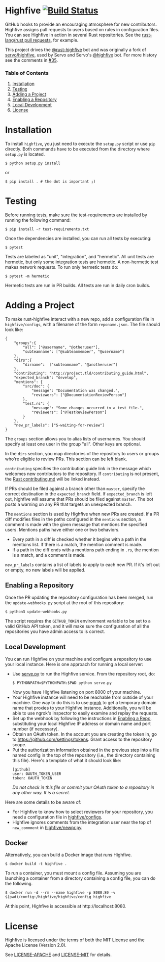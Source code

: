 Highfive [![Build Status](https://travis-ci.org/rust-lang-nursery/highfive.svg?branch=master)](https://travis-ci.org/rust-lang-nursery/highfive)
========

GitHub hooks to provide an encouraging atmosphere for new
contributors. Highfive assigns pull requests to users based on rules
in configuration files. You can see Highfive in action in several Rust
repositories. See the [rust-lang/rust pull
requests](https://github.com/rust-lang/rust/pulls), for example.

This project drives the [@rust-highfive][] bot and was originally a fork of
[servo/highfive][], used by Servo and Servo's [@highfive][] bot.  For more
history see the comments in [#35][].

[@rust-highfive]: https://github.com/rust-highfive
[servo/highfive]: https://github.com/servo/highfive
[@highfive]: https://github.com/highfive
[#35]: https://github.com/rust-lang-nursery/highfive/issues/35

### Table of Contents

1. [Installation](#installation)
1. [Testing](#testing)
1. [Adding a Project](#adding-a-project)
1. [Enabling a Repository](#enabling-a-repository)
1. [Local Development](#local-development)
1. [License](#license)

Installation
=======

To install `highfive`, you just need to execute the `setup.py` script or use
`pip` directly. Both commands have to be executed from the directory where
`setup.py` is located.

    $ python setup.py install

or

    $ pip install . # the dot is important ;)


Testing
=======

Before running tests, make sure the test-requirements are installed by running the following command:

    $ pip install -r test-requirements.txt


Once the dependencies are installed, you can run all tests by
executing:

    $ pytest

Tests are labeled as "unit", "integration", and "hermetic". All unit
tests are hermetic, but only some integration tests are hermetic. A
non-hermetic test makes network requests. To run only hermetic tests
do:

    $ pytest -m hermetic

Hermetic tests are run in PR builds. All tests are run in daily cron
builds.

Adding a Project
================

To make rust-highfive interact with a new repo, add a configuration file in
`highfive/configs`, with a filename of the form `reponame.json`. The file should look like:

```
{
    "groups":{
        "all": ["@username", "@otheruser"],
        "subteamname": ["@subteammember", "@username"]
    },
    "dirs":{
        "dirname":  ["subteamname", "@anotheruser"]
    },
    "contributing": "http://project.tld/contributing_guide.html",
    "expected_branch": "develop",
    "mentions": {
        "src/doc": {
            "message": "Documentation was changed.",
            "reviewers": ["@DocumentationReviewPerson"]
        },
        "test.rs": {
            "message": "Some changes occurred in a test file.",
            "reviewers": ["@TestReviewPerson"]
        }
    },
    "new_pr_labels": ["S-waiting-for-review"]
}
```

The `groups` section allows you to alias lists of usernames. You should
specify at least one user in the group "all". Other keys are optional.

In the `dirs` section, you map directories of the repository to users or
groups who're eligible to review PRs. This section can be left
blank.

`contributing` specifies the contribution guide link in the message which
welcomes new contributors to the repository. If `contributing` is not
present, the [Rust contributing.md][rustcontrib] will be linked instead. 

If PRs should be filed against a branch other than `master`, specify the
correct destination in the `expected_branch` field. If `expected_branch` is
left out, highfive will assume that PRs should be filed against `master`. 
The bot posts a warning on any PR that targets an unexpected branch.

The `mentions` section is used by Highfive when new PRs are
created. If a PR diff modifies files in the paths configured in the
`mentions` section, a comment is made with the given message that
mentions the specified users. Mentions paths have either one or two
behaviors.
- Every path in a diff is checked whether it begins with a path in the
  mentions list. If there is a match, the mention comment is made.
- If a path in the diff ends with a mentions path ending in `.rs`, the
  mention is a match, and a comment is made.

`new_pr_labels` contains a list of labels to apply to each new PR. If it's left
out or empty, no new labels will be applied.

Enabling a Repository
---------------

Once the PR updating the repository configuration has been merged, run the
`update-webhooks.py` script at the root of this repository:

```
$ python3 update-webhooks.py
```

The script requires the `GITHUB_TOKEN` environment variable to be set to a
valid GitHub API token, and it will make sure the configuration of all the
repositories you have admin access to is correct.

Local Development
-----------------

You can run Highfive on your machine and configure a repository to use
your local instance. Here is one approach for running a local server:

- Use [serve.py](/serve.py) to run the Highfive service. From the
  repository root, do:
  ```
  $ PYTHONPATH=$PYTHONPATH:$PWD python serve.py
  ```
  Now you have Highfive listening on port 8000 of your machine.
- Your Highfive instance will need to be reachable from outside of your machine. One way to do this is to use [ngrok](https://ngrok.com/) to get a temporary domain name that proxies to your Highfive instance. Additionally, you will be able to use ngrok's inspector to easily examine and replay the requests.
- Set up the webhook by following the instructions in [Enabling a
  Repo](#enabling-a-repo), substituting your local Highfive IP address
  or domain name and port number (if necessary).
- Obtain an OAuth token. In the account you are creating the token in,
  go to https://github.com/settings/tokens. Grant access to the repository scope.
- Put the authorization information obtained in the previous step into
  a file named config in the top of the repository (i.e., the
  directory containing this file). Here's a template of what it should
  look like:
  ```
  [github]
  user: OAUTH_TOKEN_USER
  token: OAUTH_TOKEN
  ```
  _Do not check in this file or commit your OAuth token to a
  repository in any other way. It is a secret._

Here are some details to be aware of:

- For Highfive to know how to select reviewers for your repository,
  you need a configuration file in
  [highfive/configs](/highfive/configs).
- Highfive ignores comments from the integration user near the top of
  `new_commment` in [highfive/newpr.py](/highfive/newpr.py).

[rustcontrib]: https://github.com/rust-lang/rust/blob/master/CONTRIBUTING.md 

Docker
------

Alternatively, you can build a Docker image that runs Highfive.

    $ docker build -t highfive .

To run a container, you must mount a config file. Assuming you are
launching a container from a directory containing a config file, you
can do the following.

    $ docker run -d --rm --name highfive -p 8080:80 -v $(pwd)/config:/highfive/highfive/config highfive

At this point, Highfive is accessible at http://localhost:8080.

License
=======

Highfive is licensed under the terms of both the MIT License and the
Apache License (Version 2.0).

See [LICENSE-APACHE](LICENSE-APACHE) and [LICENSE-MIT](LICENSE-MIT) for details.
